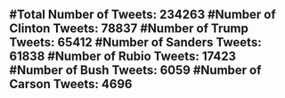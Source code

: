 #Total Number of Tweets: 234263 
#Number of Clinton Tweets: 78837
#Number of Trump Tweets: 65412
#Number of Sanders Tweets: 61838
#Number of Rubio Tweets: 17423
#Number of Bush Tweets: 6059
#Number of Carson Tweets: 4696
---
